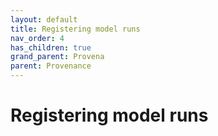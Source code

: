 ```yaml
---
layout: default
title: Registering model runs
nav_order: 4
has_children: true
grand_parent: Provena
parent: Provenance
---
```

# Registering model runs